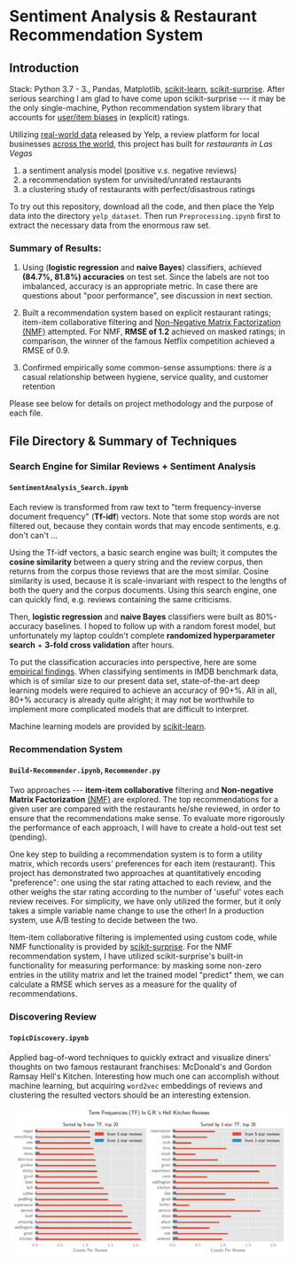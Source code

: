 # Sentiment Analysis & Restaurant Recommendation System
## Introduction

Stack: Python 3.7 - 3., Pandas, Matplotlib, [scikit-learn](http://scikit-learn.org/), [scikit-surprise](http://surpriselib.com/).
After serious searching I am glad to have come upon scikit-surprise --- it may be the only single-machine, Python recommendation system library that accounts for [user/item biases](https://surprise.readthedocs.io/en/stable/matrix_factorization.html#surprise.prediction_algorithms.matrix_factorization.NMF) in (explicit) ratings.

Utilizing [real-world data](https://www.yelp.com/dataset/challenge) released by Yelp, a review platform for local
businesses [across the world](https://www.yelp.com/locations), this project has built for
*restaurants in Las Vegas*
1. a sentiment analysis model (positive *v.s.* negative reviews)
2. a recommendation system for unvisited/unrated restaurants
3. a clustering study of restaurants with perfect/disastrous ratings

To try out this repository, download all the code, and then place the Yelp data into the
directory `yelp_dataset`. Then run `Preprocessing.ipynb` first to extract
the necessary data from the enormous raw set.

### Summary of Results:
1. Using (**logistic regression** and **naive Bayes**) classifiers, achieved **(84.7%, 81.8%) accuracies** on
test set. Since the labels are not too imbalanced, accuracy is an appropriate metric. In case
there are questions about "poor performance", see discussion in next section.

2. Built a recommendation system based on explicit restaurant ratings; item-item collaborative
filtering and [Non-Negative Matrix Factorization (NMF)]((http://www.albertauyeung.com/post/python-matrix-factorization/)) attempted. For NMF, **RMSE of 1.2** achieved on masked ratings; in comparison, the winner of the famous
Netflix competition achieved a RMSE of 0.9.

3. Confirmed empirically some common-sense assumptions: there *is* a casual relationship between
hygiene, service quality, and customer retention

Please see below for details on project methodology and the purpose of each file.

## File Directory & Summary of Techniques
### Search Engine for Similar Reviews + Sentiment Analysis
####  `SentimentAnalysis_Search.ipynb`
Each review is transformed from raw text to "term frequency-inverse document frequency"
(**Tf-idf**) vectors. Note that some stop words are not filtered out, because they contain words that may encode
sentiments, e.g. don't can't ...

Using the Tf-idf vectors, a basic search engine was built; it computes the **cosine similarity** between
a query string and the review corpus, then returns from the corpus those reviews that
are the most similar. Cosine similarity is used, because it is scale-invariant with respect to
the lengths of both the query and the corpus documents. Using this search engine, one
can quickly find, e.g. reviews containing the same criticisms.

Then, **logistic regression** and **naive Bayes** classifiers were
built as 80%-accuracy baselines. I hoped to follow up with a random forest model, but
unfortunately my laptop couldn't complete **randomized hyperparameter search** + **3-fold cross validation**
after hours.

To put the classification accuracies into perspective, here are some [empirical
findings](https://blog.paralleldots.com/data-science/breakthrough-research-papers-and-models-for-sentiment-analysis/). When classifying sentiments in IMDB benchmark data, which is of similar size to our present data set, state-of-the-art deep learning models were required to achieve an accuracy of 90+%. All in all, 80+% accuracy is already quite alright;
it may not be worthwhile to implement more complicated models that are difficult to interpret.

Machine learning models are provided by [scikit-learn](http://scikit-learn.org/).

### Recommendation System
#### `Build-Recommender.ipynb`, `Recommender.py`
Two approaches --- **item-item collaborative** filtering and **Non-negative Matrix
Factorization** [(NMF)](http://www.albertauyeung.com/post/python-matrix-factorization/) are
explored. The top recommendations for a given user are compared with the restaurants he/she
reviewed, in order to ensure that the recommendations make sense. To evaluate more rigorously
the performance of each approach, I will have to create a hold-out test set (pending).

One key step to building a recommendation system is to form a utility matrix, which
records users' preferences for each item (restaurant). This project has demonstrated two
approaches at quantitatively encoding "preference": one using the star rating attached
to each review, and the other weighs the star rating according to the number of 'useful' votes
each review receives. For simplicity, we have only utilized the former, but it only takes a
simple variable name change to use the other! In a production system, use A/B testing
to decide between the two.

Item-item collaborative filtering is implemented using custom code, while NMF functionality
is provided by [scikit-surprise](http://surpriselib.com/). For the NMF recommendation system,
I have utilized scikit-surprise's built-in functionality for measuring performance:
by masking some non-zero entries in the utility matrix and let the trained model "predict" them,
we can calculate a RMSE which serves as a measure for the quality of recommendations.

### Discovering Review
#### `TopicDiscovery.ipynb`
Applied bag-of-word techniques to quickly extract and visualize diners' thoughts on two
famous restaurant franchises: McDonald's and Gordon Ramsay Hell's Kitchen. Interesting how
much one can accomplish without machine learning, but acquiring `word2vec` embeddings of
reviews and clustering the resulted vectors should be an interesting extension.

![gordon ramsay hell kitchen review trends](gordon.png)
